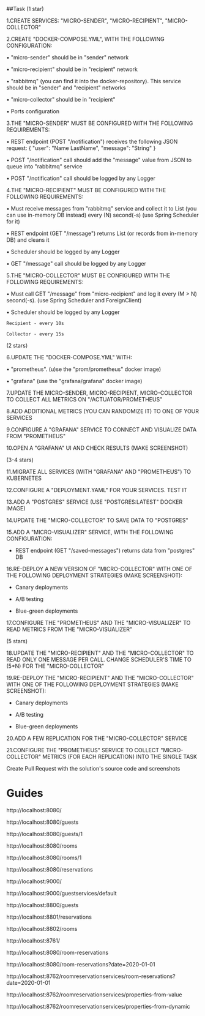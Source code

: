 ##Task
(1 star)

 1.CREATE SERVICES: "MICRO-SENDER", "MICRO-RECIPIENT", "MICRO-COLLECTOR"
 
 2.CREATE "DOCKER-COMPOSE.YML", WITH THE FOLLOWING CONFIGURATION:

•	"micro-sender" should be in "sender" network

•	"micro-recipient" should be in "recipient" network

•	"rabbitmq" (you can find it into the docker-repository). This service should be in "sender" and 
"recipient" networks

•	"micro-collector" should be in "recipient"

•	Ports configuration

 3.THE "MICRO-SENDER" MUST BE CONFIGURED WITH THE FOLLOWING REQUIREMENTS:

•	REST endpoint (POST "/notification") receives the following JSON request: 
{ "user": "Name LastName", "message": "String" }

•	POST "/notification" call should add the "message" value from JSON to queue into "rabbitmq" service

•	POST "/notification" call should be logged by any Logger

4.THE "MICRO-RECIPIENT" MUST BE CONFIGURED WITH THE FOLLOWING REQUIREMENTS:

•	Must receive messages from "rabbitmq" service and collect it to List (you can use in-memory DB instead) 
every (N) second(-s) (use Spring Scheduler for it)

•	REST endpoint (GET "/message") returns List (or records from in-memory DB) and cleans it

•	Scheduler should be logged by any Logger

•	GET "/message" call should be logged by any Logger

5.THE "MICRO-COLLECTOR" MUST BE CONFIGURED WITH THE FOLLOWING REQUIREMENTS:

•	Must call GET "/message" from "micro-recipient" and log it every (M > N) second(-s). 
(use Spring Scheduler and ForeignClient)

•	Scheduler should be logged by any Logger

`Recipient - every 10s`

`Collector - every 15s`

(2 stars)

6.UPDATE THE "DOCKER-COMPOSE.YML" WITH:

•	"prometheus". (u)se the "prom/prometheus" docker image)

•	"grafana" (use the "grafana/grafana" docker image)

7.UPDATE THE MICRO-SENDER, MICRO-RECIPIENT, MICRO-COLLECTOR TO COLLECT ALL METRICS ON "/ACTUATOR/PROMETHEUS"

8.ADD ADDITIONAL METRICS (YOU CAN RANDOMIZE IT) TO ONE OF YOUR SERVICES

9.CONFIGURE A "GRAFANA" SERVICE TO CONNECT AND VISUALIZE DATA FROM "PROMETHEUS"

10.OPEN A "GRAFANA" UI AND CHECK RESULTS (MAKE SCREENSHOT)

(3-4 stars)

11.MIGRATE ALL SERVICES (WITH "GRAFANA" AND "PROMETHEUS") TO KUBERNETES

12.CONFIGURE A "DEPLOYMENT.YAML" FOR YOUR SERVICES. TEST IT

13.ADD A "POSTGRES" SERVICE (USE "POSTGRES:LATEST" DOCKER IMAGE)

14.UPDATE THE "MICRO-COLLECTOR" TO SAVE DATA TO "POSTGRES"

15.ADD A "MICRO-VISUALIZER" SERVICE, WITH THE FOLLOWING CONFIGURATION:

- REST endpoint (GET "/saved-messages") returns data from "postgres" DB

16.RE-DEPLOY A NEW VERSION OF "MICRO-COLLECTOR" WITH ONE OF THE FOLLOWING DEPLOYMENT STRATEGIES (MAKE SCREENSHOT):

- Canary deployments

- A/B testing

- Blue-green deployments

17.CONFIGURE THE "PROMETHEUS" AND THE "MICRO-VISUALIZER" TO READ METRICS FROM THE "MICRO-VISUALIZER"

(5 stars)

18.UPDATE THE "MICRO-RECIPIENT" AND THE "MICRO-COLLECTOR" TO READ ONLY ONE MESSAGE PER CALL. 
CHANGE SCHEDULER'S TIME TO (5*N) FOR THE "MICRO-COLLECTOR"

19.RE-DEPLOY THE "MICRO-RECIPIENT" AND THE "MICRO-COLLECTOR" WITH ONE OF THE FOLLOWING DEPLOYMENT 
STRATEGIES (MAKE SCREENSHOT):

- Canary deployments

- A/B testing

- Blue-green deployments

20.ADD A FEW REPLICATION FOR THE "MICRO-COLLECTOR" SERVICE

21.CONFIGURE THE "PROMETHEUS" SERVICE TO COLLECT "MICRO-COLLECTOR" METRICS (FOR EACH REPLICATION) 
INTO THE SINGLE TASK

Create Pull Request with the solution's source code and screenshots




# Guides
http://localhost:8080/

http://localhost:8080/guests

http://localhost:8080/guests/1

http://localhost:8080/rooms

http://localhost:8080/rooms/1

http://localhost:8080/reservations

http://localhost:9000/

http://localhost:9000/guestservices/default

http://localhost:8800/guests

http://localhost:8801/reservations

http://localhost:8802/rooms

http://localhost:8761/

http://localhost:8080/room-reservations

http://localhost:8080/room-reservations?date=2020-01-01

http://localhost:8762/roomreservationservices/room-reservations?date=2020-01-01

http://localhost:8762/roomreservationservices/properties-from-value

http://localhost:8762/roomreservationservices/properties-from-dynamic